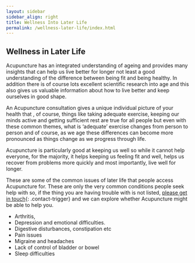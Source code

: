 ```yaml
---
layout: sidebar
sidebar_align: right
title: Wellness Into Later Life
permalink: /wellness-later-life/index.html
---
```


## Wellness in Later Life
Acupuncture has an integrated understanding of ageing and provides many insights that can help us live better for longer not least a good understanding of the difference between being fit and being healthy. In addition there is of course lots excellent scientific research into age and this also gives us valuable information about how to live better and keep ourselves in good shape.

An Acupuncture consultation gives a unique individual picture of your health that , of course, things like taking adequate exercise, keeping our minds active and getting sufficient rest are true for all people but even with these common themes, what is ‘adequate’ exercise changes from person to person and of course, as we age these differences can become more pronounced as things change as we progress through life.

Acupuncture is particularly good at keeping us well so while it cannot help everyone, for the majority, it helps keeping us feeling fit and well,  helps us recover from problems more quickly and most importantly, live well for longer.

These are some of the common issues of later life that people access Acupuncture for. 
These are only the very common conditions people seek help with so, if the thing you are 
having trouble with is not listed, [please get in touch](#contact-trigger){: .contact-trigger} and we can explore whether Acupuncture might be able to help you.
* Arthritis, 
* Depression and emotional difficulties.
* Digestive disturbances, constipation etc
* Pain issues
* Migraine and headaches
* Lack of control of bladder or bowel
* Sleep difficulties